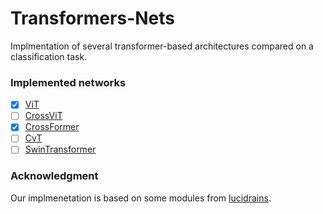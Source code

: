 # Transformers-Nets
Implmentation of several transformer-based architectures compared on a classification task.

### Implemented networks
- [x] [ViT](https://arxiv.org/abs/2010.11929)
- [ ] [CrossViT](https://arxiv.org/pdf/2103.14899.pdf)
- [x] [CrossFormer](https://arxiv.org/abs/2108.00154)
- [ ] [CvT](https://arxiv.org/pdf/2103.15808.pdf)
- [ ] [SwinTransformer](https://arxiv.org/pdf/2103.14030.pdf)

### Acknowledgment
Our implmenetation is based on some modules from [lucidrains](https://github.com/lucidrains/vit-pytorch).
